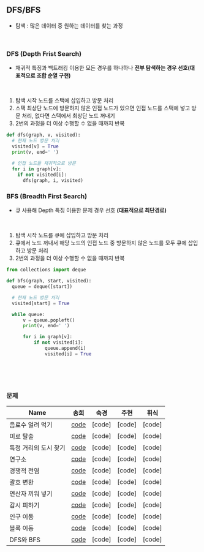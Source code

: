## DFS/BFS
- 탐색 : 많은 데이터 중 원하는 데이터를 찾는 과정
<br>

### DFS (Depth Frist Search)
- 재귀적 특징과 백트래킹 이용한 모든 경우를 하나하나 **전부 탐색하는 경우 선호(대표적으로 조합 순열 구현)**
<br>

1. 탐색 시작 노드를 스택에 삽입하고 방문 처리
2. 스택 최상단 노드에 방문하지 않은 인접 노드가 있으면 인접 노드를 스택에 넣고 방문 처리, 없다면 스택에서 최상단 노드 꺼내기
3. 2번의 과정을 더 이상 수행할 수 없을 때까지 반복

```python
def dfs(graph, v, visited):
  # 현재 노드 방문 처리
  visited[v] = True
  print(v, end=' ')
  
  # 인접 노드들 재귀적으로 방문
  for i in graph[v]:
    if not visited[i]:
      dfs(graph, i, visited)
```

### BFS (Breadth First Search)
- 큐 사용해 Depth 특징 이용한 문제 경우 선호 **(대표적으로 최단경로)**
<br>

1. 탐색 시작 노드를 큐에 삽입하고 방문 처리
2. 큐에서 노드 꺼내서 해당 노드의 인접 노드 중 방문하지 않은 노드를 모두 큐에 삽입하고 방문 처리
3. 2번의 과정을 더 이상 수행할 수 없을 때까지 반복

```python
from collections import deque

def bfs(graph, start, visited):
  queue = deque([start])

  # 현재 노드 방문 처리
  visited[start] = True

  while queue:
      v = queue.popleft()
      print(v, end=' ')

      for i in graph[v]:
          if not visited[i]:
              queue.append(i)
              visited[i] = True

```

<br><br><br>

### 문제

| Name            | 송희       | 숙경       | 주현      | 휘식      |
| --------------- | --------- |---------- | -------- | -------- |
| 음료수 얼려 먹기    | [code](https://github.com/songhee-lee/2023-python-coding-test/blob/main/3.%20BFS:DFS/songhee/1%20-%20%EC%9D%8C%EB%A3%8C%EC%88%98%20%EC%96%BC%EB%A0%A4%20%EB%A8%B9%EA%B8%B0.py)    | [code]    | [code]   | [code]   |
| 미로 탈출    | [code](https://github.com/songhee-lee/2023-python-coding-test/blob/main/3.%20BFS:DFS/songhee/2%20-%20%EB%AF%B8%EB%A1%9C%20%ED%83%88%EC%B6%9C.py)    | [code]    | [code]   | [code]   |
| 특정 거리의 도시 찾기    | [code](https://github.com/songhee-lee/2023-python-coding-test/blob/main/3.%20BFS:DFS/songhee/3%20-%20%ED%8A%B9%EC%A0%95%20%EA%B1%B0%EB%A6%AC%EC%9D%98%20%EB%8F%84%EC%8B%9C%20%EC%B0%BE%EA%B8%B0.py)    | [code]    | [code]   | [code]   |
| 연구소    | [code](https://github.com/songhee-lee/2023-python-coding-test/blob/main/3.%20BFS:DFS/songhee/4%20-%20%EC%97%B0%EA%B5%AC%EC%86%8C.py)    | [code]    | [code]   | [code]   |
| 경쟁적 전염    | [code](https://github.com/songhee-lee/2023-python-coding-test/blob/main/3.%20BFS:DFS/songhee/5%20-%20%EA%B2%BD%EC%9F%81%EC%A0%81%20%EC%A0%84%EC%97%BC.py)    | [code]    | [code]   | [code]   |
| 괄호 변환    | [code](https://github.com/songhee-lee/2023-python-coding-test/blob/main/3.%20BFS:DFS/songhee/6%20-%20%EA%B4%84%ED%98%B8%20%EB%B3%80%ED%99%98.py)    | [code]    | [code]   | [code]   |
| 연산자 끼워 넣기    | [code](https://github.com/songhee-lee/2023-python-coding-test/blob/main/3.%20BFS:DFS/songhee/7%20-%20%EC%97%B0%EC%82%B0%EC%9E%90%20%EB%81%BC%EC%9B%8C%20%EB%84%A3%EA%B8%B0.py)    | [code]    | [code]   | [code]   |
| 감시 피하기    | [code](https://github.com/songhee-lee/2023-python-coding-test/blob/main/3.%20BFS:DFS/songhee/8%20-%20%EA%B0%90%EC%8B%9C%20%ED%94%BC%ED%95%98%EA%B8%B0.py)    | [code]    | [code]   | [code]   |
| 인구 이동    | [code](https://github.com/songhee-lee/2023-python-coding-test/blob/main/3.%20BFS:DFS/songhee/9%20-%20%EC%9D%B8%EA%B5%AC%20%EC%9D%B4%EB%8F%99.py)    | [code]    | [code]   | [code]   |
| 블록 이동    | [code](https://github.com/songhee-lee/2023-python-coding-test/blob/main/3.%20BFS:DFS/songhee/10%20-%20%EB%B8%94%EB%A1%9D%20%EC%9D%B4%EB%8F%99.py)    | [code]    | [code]   | [code]   |
| DFS와 BFS    | [code](https://github.com/songhee-lee/2023-python-coding-test/blob/main/3.%20BFS:DFS/songhee/DFS%EC%99%80%20BFS%201260.py)    | [code]    | [code]   | [code]   |

